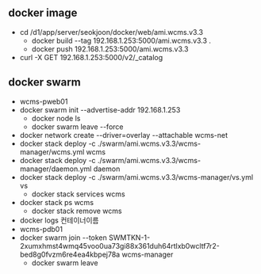 ## docker image
* cd /d1/app/server/seokjoon/docker/web/ami.wcms.v3.3
	* docker build --tag 192.168.1.253:5000/ami.wcms.v3.3 .
	* docker push 192.168.1.253:5000/ami.wcms.v3.3
* curl -X GET 192.168.1.253:5000/v2/_catalog


## docker swarm
* wcms-pweb01
* docker swarm init --advertise-addr 192.168.1.253
    * docker node ls
    * docker swarm leave --force
* docker network create --driver=overlay --attachable wcms-net
* docker stack deploy -c ./swarm/ami.wcms.v3.3/wcms-manager/wcms.yml wcms
* docker stack deploy -c ./swarm/ami.wcms.v3.3/wcms-manager/daemon.yml daemon
* docker stack deploy -c ./swarm/ami.wcms.v3.3/wcms-manager/vs.yml vs
    * docker stack services wcms
* docker stack ps wcms
    * docker stack remove wcms
* docker logs 컨테이너이름
* wcms-pdb01
* docker swarm join --token SWMTKN-1-2xumxhmst4wmq45voo0ua73gi88x361duh64rtlxb0wcltf7r2-bed8g0fvzm6re4ea4kbpej78a wcms-manager
    * docker swarm leave